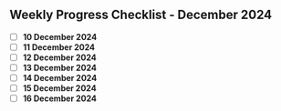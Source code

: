 ## Weekly Progress Checklist - December 2024

- [ ] **10 December 2024**
- [ ] **11 December 2024**
- [ ] **12 December 2024**
- [ ] **13 December 2024**
- [ ] **14 December 2024**
- [ ] **15 December 2024**
- [ ] **16 December 2024**
